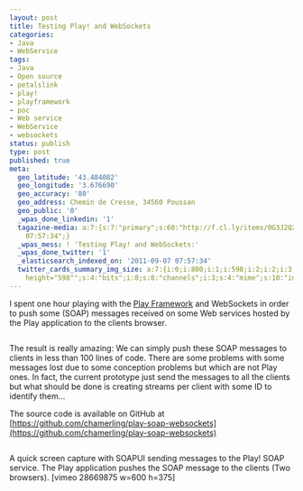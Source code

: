 ```yaml
---
layout: post
title: Testing Play! and WebSockets
categories:
- Java
- WebService
tags:
- Java
- Open source
- petalslink
- play!
- playframework
- poc
- Web service
- WebService
- websockets
status: publish
type: post
published: true
meta:
  geo_latitude: '43.484082'
  geo_longitude: '3.676690'
  geo_accuracy: '80'
  geo_address: Chemin de Cresse, 34560 Poussan
  geo_public: '0'
  _wpas_done_linkedin: '1'
  tagazine-media: a:7:{s:7:"primary";s:60:"http://f.cl.ly/items/0G3J2Q2X3k0t3t0c0O2q/soap-websocket.JPG";s:6:"images";a:2:{s:60:"http://f.cl.ly/items/0G3J2Q2X3k0t3t0c0O2q/soap-websocket.JPG";a:6:{s:8:"file_url";s:60:"http://f.cl.ly/items/0G3J2Q2X3k0t3t0c0O2q/soap-websocket.JPG";s:5:"width";s:3:"800";s:6:"height";s:3:"598";s:4:"type";s:5:"image";s:4:"area";s:6:"478400";s:9:"file_path";s:0:"";}s:58:"http://f.cl.ly/items/0v3z2h042t1e303K3i3N/play-soap-ws.png";a:6:{s:8:"file_url";s:58:"http://f.cl.ly/items/0v3z2h042t1e303K3i3N/play-soap-ws.png";s:5:"width";s:3:"582";s:6:"height";s:3:"211";s:4:"type";s:5:"image";s:4:"area";s:6:"122802";s:9:"file_path";s:0:"";}}s:6:"videos";a:0:{}s:11:"image_count";s:1:"2";s:6:"author";s:7:"3303881";s:7:"blog_id";s:7:"3069558";s:9:"mod_stamp";s:19:"2011-09-07
    07:57:34";}
  _wpas_mess: ! 'Testing Play! and WebSockets:'
  _wpas_done_twitter: '1'
  _elasticsearch_indexed_on: '2011-09-07 07:57:34'
  twitter_cards_summary_img_size: a:7:{i:0;i:800;i:1;i:598;i:2;i:2;i:3;s:24:"width="800"
    height="598"";s:4:"bits";i:8;s:8:"channels";i:3;s:4:"mime";s:10:"image/jpeg";}
---
```

I spent one hour playing with the [Play Framework](http://playframework.org) and WebSockets in order to push some (SOAP) messages received on some Web services hosted by the Play application to the clients browser.

<img src="http://f.cl.ly/items/0G3J2Q2X3k0t3t0c0O2q/soap-websocket.JPG" alt="" />

The result is really amazing: We can simply push these SOAP messages to clients in less than 100 lines of code. There are some problems with some messages lost due to some conception problems but which are not Play ones. In fact, the current prototype just send the messages to all the clients but what should be done is creating streams per client with some ID to identify them...

The source code is available on GitHub at [https://github.com/chamerling/play-soap-websockets](https://github.com/chamerling/play-soap-websockets)

<img src="http://f.cl.ly/items/0v3z2h042t1e303K3i3N/play-soap-ws.png" alt="" />

A quick screen capture with SOAPUI sending messages to the Play! SOAP service. The Play application pushes the SOAP message to the clients (Two browsers).
[vimeo 28669875 w=600 h=375]
